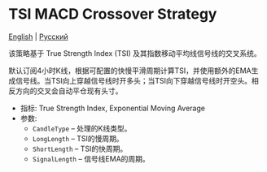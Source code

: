 # TSI MACD Crossover Strategy
[English](README.md) | [Русский](README_ru.md)

该策略基于 True Strength Index (TSI) 及其指数移动平均线信号线的交叉系统。

默认订阅4小时K线，根据可配置的快慢平滑周期计算TSI，并使用额外的EMA生成信号线。当TSI向上穿越信号线时开多头；当TSI向下穿越信号线时开空头。相反方向的交叉会自动平仓现有头寸。

- 指标: True Strength Index, Exponential Moving Average
- 参数:
  - `CandleType` – 处理的K线类型。
  - `LongLength` – TSI的慢周期。
  - `ShortLength` – TSI的快周期。
  - `SignalLength` – 信号线EMA的周期。
